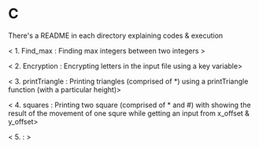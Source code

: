 # C

There's a README in each directory explaining codes & execution

< 1. Find_max : Finding max integers between two integers >

< 2. Encryption : Encrypting letters in the input file using a key variable>

< 3. printTriangle : Printing triangles (comprised of *) using a printTriangle function (with a particular height)>

< 4. squares : Printing two square (comprised of * and #) with showing the result of the movement of one squre while getting an input from x_offset & y_offset> 

< 5. : >
